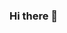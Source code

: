 ### Hi there 👋

<!--
**outofbluee/outofbluee** is a ✨ _special_ ✨ repository because its `README.md` (this file) appears on your GitHub profile.

Here are some ideas to get you started:

- 🌱 I’m currently learning The basics of Git and GitHub!
-->
